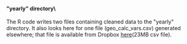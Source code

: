 #### "yearly" directory\

The R code writes two files containing cleaned data to the "yearly" directory.  It also looks here for one file (geo_calc_vars.csv) generated elsewhere; that file is available from Dropbox [here](https://www.dropbox.com/scl/fo/3v2x7ia8t3wbom4gdlny2/h?rlkey=n53l1qck7afmx2eoapsfiszo1&dl=0)(23MB csv file).